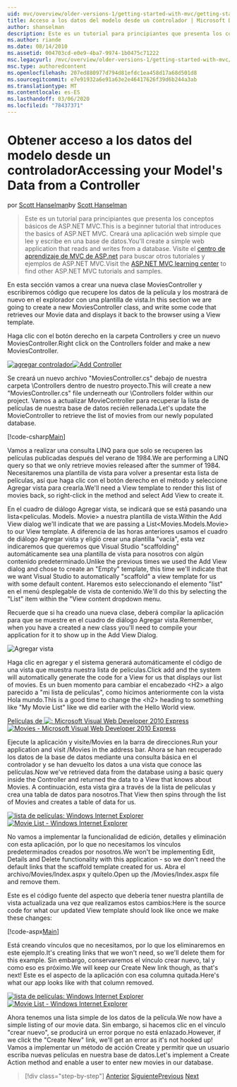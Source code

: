```yaml
---
uid: mvc/overview/older-versions-1/getting-started-with-mvc/getting-started-with-mvc-part5
title: Acceso a los datos del modelo desde un controlador | Microsoft Docs
author: shanselman
description: Este es un tutorial para principiantes que presenta los conceptos básicos de ASP.NET MVC. Cree una aplicación web simple que lea y escriba en una base de datos.
ms.author: riande
ms.date: 08/14/2010
ms.assetid: 004703cd-e0e9-4ba7-9974-1b0475c71222
msc.legacyurl: /mvc/overview/older-versions-1/getting-started-with-mvc/getting-started-with-mvc-part5
msc.type: authoredcontent
ms.openlocfilehash: 207ed880977d794d81efdc1ea458d17a68d501d8
ms.sourcegitcommit: e7e91932a6e91a63e2e46417626f39d6b244a3ab
ms.translationtype: MT
ms.contentlocale: es-ES
ms.lasthandoff: 03/06/2020
ms.locfileid: "78437371"
---
```

# <a name="accessing-your-models-data-from-a-controller"></a><span data-ttu-id="9f2d4-104">Obtener acceso a los datos del modelo desde un controlador</span><span class="sxs-lookup"><span data-stu-id="9f2d4-104">Accessing your Model's Data from a Controller</span></span>

<span data-ttu-id="9f2d4-105">por [Scott Hanselman](https://github.com/shanselman)</span><span class="sxs-lookup"><span data-stu-id="9f2d4-105">by [Scott Hanselman](https://github.com/shanselman)</span></span>

> <span data-ttu-id="9f2d4-106">Este es un tutorial para principiantes que presenta los conceptos básicos de ASP.NET MVC.</span><span class="sxs-lookup"><span data-stu-id="9f2d4-106">This is a beginner tutorial that introduces the basics of ASP.NET MVC.</span></span> <span data-ttu-id="9f2d4-107">Creará una aplicación web simple que lee y escribe en una base de datos.</span><span class="sxs-lookup"><span data-stu-id="9f2d4-107">You'll create a simple web application that reads and writes from a database.</span></span> <span data-ttu-id="9f2d4-108">Visite el [centro de aprendizaje de MVC de ASP.net](../../../index.md) para buscar otros tutoriales y ejemplos de ASP.NET MVC.</span><span class="sxs-lookup"><span data-stu-id="9f2d4-108">Visit the [ASP.NET MVC learning center](../../../index.md) to find other ASP.NET MVC tutorials and samples.</span></span>

<span data-ttu-id="9f2d4-109">En esta sección vamos a crear una nueva clase MoviesController y escribiremos código que recupere los datos de la película y los mostrará de nuevo en el explorador con una plantilla de vista.</span><span class="sxs-lookup"><span data-stu-id="9f2d4-109">In this section we are going to create a new MoviesController class, and write some code that retrieves our Movie data and displays it back to the browser using a View template.</span></span>

<span data-ttu-id="9f2d4-110">Haga clic con el botón derecho en la carpeta Controllers y cree un nuevo MoviesController.</span><span class="sxs-lookup"><span data-stu-id="9f2d4-110">Right click on the Controllers folder and make a new MoviesController.</span></span>

<span data-ttu-id="9f2d4-111">[![agregar controlador](getting-started-with-mvc-part5/_static/image2.png)](getting-started-with-mvc-part5/_static/image1.png)</span><span class="sxs-lookup"><span data-stu-id="9f2d4-111">[![Add Controller](getting-started-with-mvc-part5/_static/image2.png)](getting-started-with-mvc-part5/_static/image1.png)</span></span>

<span data-ttu-id="9f2d4-112">Se creará un nuevo archivo "MoviesController.cs" debajo de nuestra carpeta \Controllers dentro de nuestro proyecto.</span><span class="sxs-lookup"><span data-stu-id="9f2d4-112">This will create a new "MoviesController.cs" file underneath our \Controllers folder within our project.</span></span> <span data-ttu-id="9f2d4-113">Vamos a actualizar MovieController para recuperar la lista de películas de nuestra base de datos recién rellenada.</span><span class="sxs-lookup"><span data-stu-id="9f2d4-113">Let's update the MovieController to retrieve the list of movies from our newly populated database.</span></span>

[!code-csharp[Main](getting-started-with-mvc-part5/samples/sample1.cs)]

<span data-ttu-id="9f2d4-114">Vamos a realizar una consulta LINQ para que solo se recuperen las películas publicadas después del verano de 1984.</span><span class="sxs-lookup"><span data-stu-id="9f2d4-114">We are performing a LINQ query so that we only retrieve movies released after the summer of 1984.</span></span> <span data-ttu-id="9f2d4-115">Necesitaremos una plantilla de vista para volver a presentar esta lista de películas, así que haga clic con el botón derecho en el método y seleccione Agregar vista para crearla.</span><span class="sxs-lookup"><span data-stu-id="9f2d4-115">We'll need a View template to render this list of movies back, so right-click in the method and select Add View to create it.</span></span>

<span data-ttu-id="9f2d4-116">En el cuadro de diálogo Agregar vista, se indicará que se está pasando una lista&lt;películas. Models. Movie&gt; a nuestra plantilla de vista.</span><span class="sxs-lookup"><span data-stu-id="9f2d4-116">Within the Add View dialog we'll indicate that we are passing a List&lt;Movies.Models.Movie&gt; to our View template.</span></span> <span data-ttu-id="9f2d4-117">A diferencia de las horas anteriores usamos el cuadro de diálogo Agregar vista y eligió crear una plantilla "vacía", esta vez indicaremos que queremos que Visual Studio "scaffolding" automáticamente sea una plantilla de vista para nosotros con algún contenido predeterminado.</span><span class="sxs-lookup"><span data-stu-id="9f2d4-117">Unlike the previous times we used the Add View dialog and chose to create an "Empty" template, this time we'll indicate that we want Visual Studio to automatically "scaffold" a view template for us with some default content.</span></span> <span data-ttu-id="9f2d4-118">Haremos esto seleccionando el elemento "list" en el menú desplegable de vista de contenido.</span><span class="sxs-lookup"><span data-stu-id="9f2d4-118">We'll do this by selecting the "List" item within the "View content dropdown menu.</span></span>

<span data-ttu-id="9f2d4-119">Recuerde que si ha creado una nueva clase, deberá compilar la aplicación para que se muestre en el cuadro de diálogo Agregar vista.</span><span class="sxs-lookup"><span data-stu-id="9f2d4-119">Remember, when you have a created a new class you'll need to compile your application for it to show up in the Add View Dialog.</span></span>

![Agregar vista](getting-started-with-mvc-part5/_static/image3.png)

<span data-ttu-id="9f2d4-121">Haga clic en agregar y el sistema generará automáticamente el código de una vista que muestra nuestra lista de películas.</span><span class="sxs-lookup"><span data-stu-id="9f2d4-121">Click add and the system will automatically generate the code for a View for us that displays our list of movies.</span></span> <span data-ttu-id="9f2d4-122">Es un buen momento para cambiar el encabezado &lt;H2&gt; a algo parecido a "mi lista de películas", como hicimos anteriormente con la vista Hola mundo.</span><span class="sxs-lookup"><span data-stu-id="9f2d4-122">This is a good time to change the &lt;h2&gt; heading to something like "My Movie List" like we did earlier with the Hello World view.</span></span>

<span data-ttu-id="9f2d4-123">[Películas de ![: Microsoft Visual Web Developer 2010 Express](getting-started-with-mvc-part5/_static/image5.png)](getting-started-with-mvc-part5/_static/image4.png)</span><span class="sxs-lookup"><span data-stu-id="9f2d4-123">[![Movies - Microsoft Visual Web Developer 2010 Express](getting-started-with-mvc-part5/_static/image5.png)](getting-started-with-mvc-part5/_static/image4.png)</span></span>

<span data-ttu-id="9f2d4-124">Ejecute la aplicación y visite/Movies en la barra de direcciones.</span><span class="sxs-lookup"><span data-stu-id="9f2d4-124">Run your application and visit /Movies in the address bar.</span></span> <span data-ttu-id="9f2d4-125">Ahora se han recuperado los datos de la base de datos mediante una consulta básica en el controlador y se han devuelto los datos a una vista que conoce las películas.</span><span class="sxs-lookup"><span data-stu-id="9f2d4-125">Now we've retrieved data from the database using a basic query inside the Controller and returned the data to a View that knows about Movies.</span></span> <span data-ttu-id="9f2d4-126">A continuación, esta vista gira a través de la lista de películas y crea una tabla de datos para nosotros.</span><span class="sxs-lookup"><span data-stu-id="9f2d4-126">That View then spins through the list of Movies and creates a table of data for us.</span></span>

<span data-ttu-id="9f2d4-127">[![lista de películas: Windows Internet Explorer](getting-started-with-mvc-part5/_static/image7.png)](getting-started-with-mvc-part5/_static/image6.png)</span><span class="sxs-lookup"><span data-stu-id="9f2d4-127">[![Movie List - Windows Internet Explorer](getting-started-with-mvc-part5/_static/image7.png)](getting-started-with-mvc-part5/_static/image6.png)</span></span>

<span data-ttu-id="9f2d4-128">No vamos a implementar la funcionalidad de edición, detalles y eliminación con esta aplicación, por lo que no necesitamos los vínculos predeterminados creados por nosotros.</span><span class="sxs-lookup"><span data-stu-id="9f2d4-128">We won't be implementing Edit, Details and Delete functionality with this application - so we don't need the default links that the scaffold template created for us.</span></span> <span data-ttu-id="9f2d4-129">Abra el archivo/Movies/Index.aspx y quítelo.</span><span class="sxs-lookup"><span data-stu-id="9f2d4-129">Open up the /Movies/Index.aspx file and remove them.</span></span>

<span data-ttu-id="9f2d4-130">Este es el código fuente del aspecto que debería tener nuestra plantilla de vista actualizada una vez que realizamos estos cambios:</span><span class="sxs-lookup"><span data-stu-id="9f2d4-130">Here is the source code for what our updated View template should look like once we make these changes:</span></span>

[!code-aspx[Main](getting-started-with-mvc-part5/samples/sample2.aspx)]

<span data-ttu-id="9f2d4-131">Está creando vínculos que no necesitamos, por lo que los eliminaremos en este ejemplo.</span><span class="sxs-lookup"><span data-stu-id="9f2d4-131">It's creating links that we won't need, so we'll delete them for this example.</span></span> <span data-ttu-id="9f2d4-132">Sin embargo, conservaremos el vínculo crear nuevo, tal y como eso es próximo.</span><span class="sxs-lookup"><span data-stu-id="9f2d4-132">We will keep our Create New link though, as that's next!</span></span> <span data-ttu-id="9f2d4-133">Este es el aspecto de la aplicación con esa columna quitada.</span><span class="sxs-lookup"><span data-stu-id="9f2d4-133">Here's what our app looks like with that column removed.</span></span>

<span data-ttu-id="9f2d4-134">[![lista de películas: Windows Internet Explorer](getting-started-with-mvc-part5/_static/image9.png)](getting-started-with-mvc-part5/_static/image8.png)</span><span class="sxs-lookup"><span data-stu-id="9f2d4-134">[![Movie List - Windows Internet Explorer](getting-started-with-mvc-part5/_static/image9.png)](getting-started-with-mvc-part5/_static/image8.png)</span></span>

<span data-ttu-id="9f2d4-135">Ahora tenemos una lista simple de los datos de la película.</span><span class="sxs-lookup"><span data-stu-id="9f2d4-135">We now have a simple listing of our movie data.</span></span> <span data-ttu-id="9f2d4-136">Sin embargo, si hacemos clic en el vínculo "crear nuevo", se producirá un error porque no está enlazado.</span><span class="sxs-lookup"><span data-stu-id="9f2d4-136">However, if we click the "Create New" link, we'll get an error as it's not hooked up!</span></span> <span data-ttu-id="9f2d4-137">Vamos a implementar un método de acción Create y permitir que un usuario escriba nuevas películas en nuestra base de datos.</span><span class="sxs-lookup"><span data-stu-id="9f2d4-137">Let's implement a Create Action method and enable a user to enter new movies in our database.</span></span>

> [!div class="step-by-step"]
> <span data-ttu-id="9f2d4-138">[Anterior](getting-started-with-mvc-part4.md)
> [Siguiente](getting-started-with-mvc-part6.md)</span><span class="sxs-lookup"><span data-stu-id="9f2d4-138">[Previous](getting-started-with-mvc-part4.md)
[Next](getting-started-with-mvc-part6.md)</span></span>
